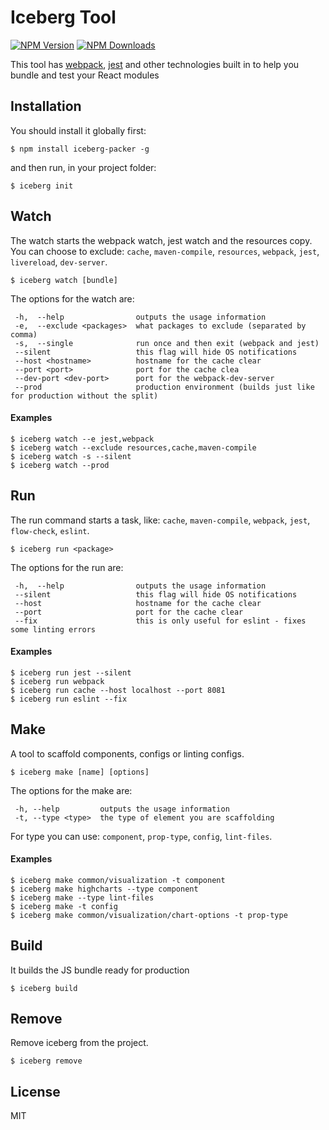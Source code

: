 # Iceberg Tool

[![NPM Version](http://img.shields.io/npm/v/iceberg-packer.svg?style=flat)](https://www.npmjs.org/package/iceberg-packer)
[![NPM Downloads](https://img.shields.io/npm/dm/iceberg-packer.svg?style=flat)](https://www.npmjs.org/package/iceberg-packer)

This tool has [webpack](https://github.com/webpack/webpack), [jest](https://facebook.github.io/jest/) and other technologies built in to help you bundle and test your React modules

## Installation

You should install it globally first:

```
$ npm install iceberg-packer -g
```

and then run, in your project folder:

```
$ iceberg init
```

## Watch

The watch starts the webpack watch, jest watch and the resources copy. You can choose to exclude: `cache`, `maven-compile`, `resources`, `webpack`, `jest`, `livereload`, `dev-server`.

```
$ iceberg watch [bundle]
```

The options for the watch are:

```
 -h,  --help                outputs the usage information
 -e,  --exclude <packages>  what packages to exclude (separated by comma)
 -s,  --single              run once and then exit (webpack and jest)
 --silent                   this flag will hide OS notifications
 --host <hostname>          hostname for the cache clear
 --port <port>              port for the cache clea
 --dev-port <dev-port>      port for the webpack-dev-server
 --prod                     production environment (builds just like for production without the split)
```

#### Examples

```
$ iceberg watch --e jest,webpack
$ iceberg watch --exclude resources,cache,maven-compile
$ iceberg watch -s --silent
$ iceberg watch --prod
```

## Run

The run command starts a task, like: `cache`, `maven-compile`, `webpack`, `jest`, `flow-check`, `eslint`.

```
$ iceberg run <package>
```

The options for the run are:

```
 -h,  --help                outputs the usage information
 --silent                   this flag will hide OS notifications
 --host                     hostname for the cache clear
 --port                     port for the cache clear
 --fix                      this is only useful for eslint - fixes some linting errors
```

#### Examples

```
$ iceberg run jest --silent
$ iceberg run webpack
$ iceberg run cache --host localhost --port 8081
$ iceberg run eslint --fix
```

## Make

A tool to scaffold components, configs or linting configs.

```
$ iceberg make [name] [options]
```

The options for the make are:

```
 -h, --help      	outputs the usage information
 -t, --type <type>	the type of element you are scaffolding
```

For type you can use: `component`, `prop-type`, `config`, `lint-files`.

#### Examples

```
$ iceberg make common/visualization -t component
$ iceberg make highcharts --type component
$ iceberg make --type lint-files
$ iceberg make -t config
$ iceberg make common/visualization/chart-options -t prop-type
```

## Build

It builds the JS bundle ready for production

```
$ iceberg build
```

## Remove

Remove iceberg from the project.

```
$ iceberg remove
```

## License

MIT
